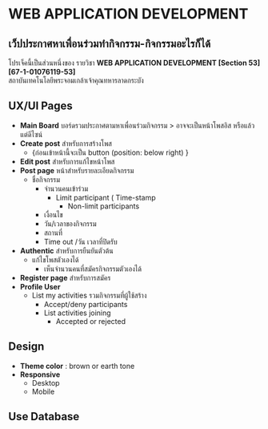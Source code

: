 # WEB APPLICATION DEVELOPMENT 



## เว็ปประกาศหาเพื่อนร่วมทำกิจกรรม-กิจกรรมอะไรก็ได้
โปรเจ็คนี้เป็นส่วนหนึ่งของ รายวิชา **WEB APPLICATION DEVELOPMENT [Section 53][67-1-01076119-53]**  
สถาบันเทคโนโลยีพระจอมเกล้าเจ้าคุณทหารลาดกระบัง
## UX/UI Pages

 - **Main Board** บอร์ดรวมประกาศตามหาเพื่อนร่วมกิจกรรม > อาจจะเป็นหน้าโพสอิส หรือแล้วแต่ดีไซน์
- **Create post** สำหรับการสร้างโพส
	-  {ก่อนเข้าหน้านี้จะเป็น button (position: below right) }
-   **Edit post** สำหรับการแก้ไขหน้าโพส
-   **Post page** หน้าสำหรับรายละเอียดกิจกรรม
	- ชื่อกิจกรรม
		- จำนวนคนเข้าร่วม
			- Limit participant ( Time-stamp
				- Non-limit participants
		-   เงื่อนไข
		-   วัน/เวลาของกิจกรรม
		-   สถานที่
		-   Time out /วัน เวลาที่ปิดรับ
-   **Authentic** สำหรับการยืนยันตัวต้น
    -   แก้ไขโพสตัวเองได้
        -   เห็นจำนวนคนที่สมัครกิจกรรมตัวเองได้
 -   **Register page** สำหรับการสมัคร
-   **Profile User**
    -   List my activities รวมกิจกรรมที่ผู้ใช้สร้าง
        -   Accept/deny participants
        -   List activities joining
            -   Accepted or rejected
## Design

-   **Theme color** : brown or earth tone
-   **Responsive**
    -   Desktop
    -   Mobile

## Use Database